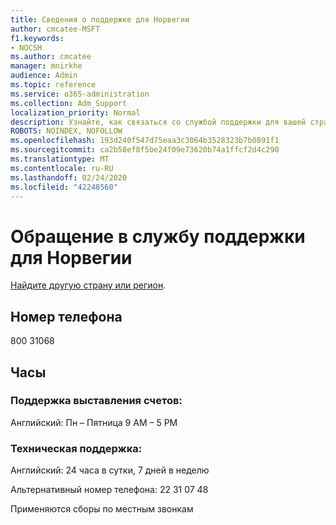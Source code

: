 ```yaml
---
title: Сведения о поддержке для Норвегии
author: cmcatee-MSFT
f1.keywords:
- NOCSH
ms.author: cmcatee
manager: mnirkhe
audience: Admin
ms.topic: reference
ms.service: o365-administration
ms.collection: Adm_Support
localization_priority: Normal
description: Узнайте, как связаться со службой поддержки для вашей страны или региона.
ROBOTS: NOINDEX, NOFOLLOW
ms.openlocfilehash: 193d240f547d75eaa3c3064b3528323b7b0891f1
ms.sourcegitcommit: ca2b58ef8f5be24f09e73620b74a1ffcf2d4c290
ms.translationtype: MT
ms.contentlocale: ru-RU
ms.lasthandoff: 02/24/2020
ms.locfileid: "42248560"
---
```

# <a name="contact-support-for-norway"></a>Обращение в службу поддержки для Норвегии

[Найдите другую страну или регион](../contact-support-for-business-products.md).

## <a name="phone-number"></a>Номер телефона
800 31068

## <a name="hours"></a>Часы
### <a name="billing-support"></a>Поддержка выставления счетов:

Английский: Пн – Пятница 9 AM – 5 PM

### <a name="technical-support"></a>Техническая поддержка:

Английский: 24 часа в сутки, 7 дней в неделю

Альтернативный номер телефона: 22 31 07 48

Применяются сборы по местным звонкам